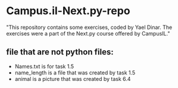 # Campus.il-Next.py-repo
"This repository contains some exercises, coded by Yael Dinar. The exercises were a part of the Next.py course offered by CampusIL."

## file that are not python files:
- Names.txt is for task 1.5
- name_length is a file that was created by task 1.5
- animal is a picture that was created by task 6.4
